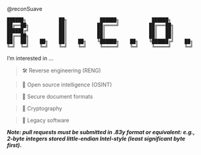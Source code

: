 @reconSuave

```
██████╗            ██╗            ██████╗            ██████╗        
██╔══██╗           ██║           ██╔════╝           ██╔═══██╗       
██████╔╝           ██║           ██║                ██║   ██║                                           
██╔══██╗           ██║           ██║                ██║   ██║               
██║  ██║    ██╗    ██║    ██╗    ╚██████╗    ██╗    ╚██████╔╝    ██╗       
╚═╝  ╚═╝    ╚═╝    ╚═╝    ╚═╝     ╚═════╝    ╚═╝     ╚═════╝     ╚═╝                 
```
 

 I’m interested in ...

>   🛠 Reverse engineering (RENG)

>   🔎 Open source intelligence (OSINT)

>   📄 Secure document formats 

>   🔐 Cryptography 

>   💾 Legacy software


***Note: pull requests must be submitted in .83y format or equivalent: e.g., 2-byte integers stored little-endian Intel-style (least significant byte first).***
